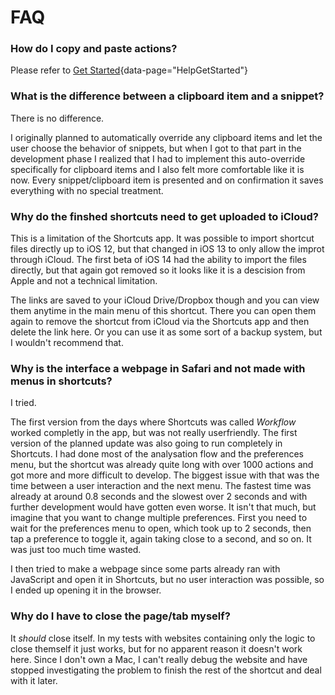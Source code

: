 # FAQ

### How do I copy and paste actions?
Please refer to [Get Started](#){data-page="HelpGetStarted"}

### What is the difference between a clipboard item and a snippet?
There is no difference.

I originally planned to automatically override any clipboard items and let the user choose the behavior of snippets, but when I got to that part in the development phase I realized that I had to implement this auto-override specifically for clipboard items and I also felt more comfortable like it is now. Every snippet/clipboard item is presented and on confirmation it saves everything with no special treatment.

### Why do the finshed shortcuts need to get uploaded to iCloud?
This is a limitation of the Shortcuts app. It was possible to import shortcut files directly up to iOS 12, but that changed in iOS 13 to only allow the improt through iCloud. The first beta of iOS 14 had the ability to import the files directly, but that again got removed so it looks like it is a descision from Apple and not a technical limitation.

The links are saved to your iCloud Drive/Dropbox though and you can view them anytime in the main menu of this shortcut. There you can open them again to remove the shortcut from iCloud via the Shortcuts app and then delete the link here. Or you can use it as some sort of a backup system, but I wouldn't recommend that.

### Why is the interface a webpage in Safari and not made with menus in shortcuts?
I tried.

The first version from the days where Shortcuts was called _Workflow_ worked completly in the app, but was not really userfriendly. The first version of the planned update was also going to run completely in Shortcuts. I had done most of the analysation flow and the preferences menu, but the shortcut was already quite long with over 1000 actions and got more and more difficult to develop. The biggest issue with that was the time between a user interaction and the next menu. The fastest time was already at around 0.8 seconds and the slowest over 2 seconds and with further development would have gotten even worse. It isn't that much, but imagine that you want to change multiple preferences. First you need to wait for the preferences menu to open, which took up to 2 seconds, then tap a preference to toggle it, again taking close to a second, and so on. It was just too much time wasted.

I then tried to make a webpage since some parts already ran with JavaScript and open it in Shortcuts, but no user interaction was possible, so I ended up opening it in the browser.

### Why do I have to close the page/tab myself?
It _should_ close itself. In my tests with websites containing only the logic to close themself it just works, but for no apparent reason it doesn't work here. Since I don't own a Mac, I can't really debug the website and have stopped investigating the problem to finish the rest of the shortcut and deal with it later.
